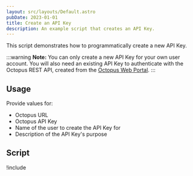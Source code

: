 ```yaml
---
layout: src/layouts/Default.astro
pubDate: 2023-01-01
title: Create an API Key
description: An example script that creates an API Key.
---
```


This script demonstrates how to programmatically create a new API Key.

:::warning
**Note:** You can only create a new API Key for your own user account. You will also need an existing API Key to authenticate with the Octopus REST API, created from the [Octopus Web Portal](/docs/octopus-rest-api/how-to-create-an-api-key/).
:::

## Usage

Provide values for:

- Octopus URL
- Octopus API Key
- Name of the user to create the API Key for
- Description of the API Key's purpose

## Script

!include <create-api-key-scripts>